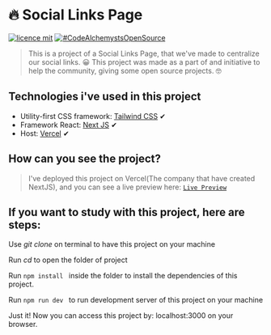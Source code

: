 # 🔥 Social Links Page

[![licence mit](https://img.shields.io/github/license/Code-Alchemysts/social-links)](https://github.com/Code-Alchemysts/social-links/blob/main/LICENSE)
[![#CodeAlchemystsOpenSource](https://img.shields.io/badge/%23CodeAlchemystsOpenSource-Alchemysts--Open--Source-brightgreen)](https://github.com/Code-Alchemysts)

> This is a project of a Social Links Page, that we've made to centralize our social links. 😀
> This project was made as a part of and initiative to help the community, giving some open source projects. 🤓

## Technologies i've used in this project

- Utility-first CSS framework: [Tailwind CSS](https://tailwindcss.com/) ✔
- Framework React: [Next JS](https://nextjs.org) ✔
- Host: [Vercel](https://vercel.com) ✔

## How can you see the project?

> I've deployed this project on Vercel(The company that have created NextJS), and you can see a live preview here: [`Live Preview`](https://social-links-xi.vercel.app)

## If you want to study with this project, here are steps:

Use _git clone <repo>_ on terminal to have this project on your machine

Run _cd <folder of project>_ to open the folder of project

Run `npm install ` inside the folder to install the dependencies of this project.

Run `npm run dev ` to run development server of this project on your machine

Just it! Now you can access this project by: localhost:3000 on your browser.
